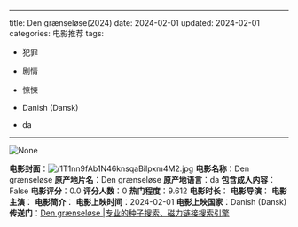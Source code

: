 
---
title: Den grænseløse(2024)
date: 2024-02-01
updated: 2024-02-01
categories: 电影推荐
tags:

- 犯罪
- 剧情
- 惊悚

- Danish (Dansk)
- da
---

<img src="https://image.tmdb.org/t/p/originalNone" alt="None" title="None">

**电影封面**：<img src="https://image.tmdb.org/t/p/w200/1T1nn9fAb1N46knsqaBiIpxm4M2.jpg" alt="/1T1nn9fAb1N46knsqaBiIpxm4M2.jpg" title="/1T1nn9fAb1N46knsqaBiIpxm4M2.jpg">
**电影名称**：Den grænseløse
**原产地片名**：Den grænseløse
**原产地语言**：da
**包含成人内容**：False
**电影评分**：0.0
**评分人数**：0
**热门程度**：9.612
**电影时长**：
**电影导演**：
**电影主演**：
**电影简介**：
**电影上映时间**：2024-02-01
**电影上映国家**：Danish (Dansk)
**传送门**：[Den grænseløse |专业的种子搜索、磁力链接搜索引擎](https://movie.amd794.com:2083/?search=Den%20gr%C3%A6nsel%C3%B8se&ordering=&mode=match_phrase&page_size=10&page=1)

